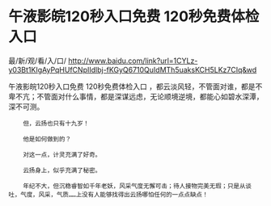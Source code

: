 # 午液影皖120秒入口免费 120秒免费体检入口

最/新/观/看/入/口/ http://www.baidu.com/link?url=1CYLz-y03Bt1KIgAyPqHUfCNpIIdlbj-fKGyQ6710QuIdMTh5uaksKCH5LKz7CIq&wd

午液影皖120秒入口免费 120秒免费体检入口
，都云淡风轻，不管面对谁，都是不卑不亢；不管面对什么事情，都是深谋远虑，无论顺境逆境，都能心如碧水深潭，深不可测。

        但，云扬也只有十九岁！

        他是如何做到的？

        对这一点，计灵充满了好奇。

        云扬身上，似乎充满了秘密。

        年纪不大，但沉稳睿智如千年老妖，风采气度无懈可击；待人接物完美无瑕；只是从谈吐，气度，风采，气质……上没有人能够找得出云扬哪怕任何的一点点缺点！ 
